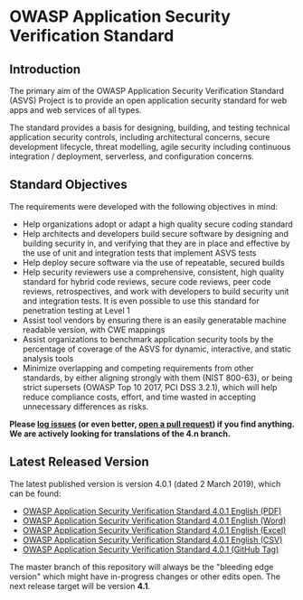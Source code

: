 # OWASP Application Security Verification Standard

## Introduction

The primary aim of the OWASP Application Security Verification Standard (ASVS) Project is to provide an open application security standard for web apps and web services of all types.

The standard provides a basis for designing, building, and testing technical application security controls, including architectural concerns, secure development lifecycle, threat modelling, agile security including continuous integration / deployment, serverless, and configuration concerns.

## Standard Objectives

The requirements were developed with the following objectives in mind:

* Help organizations adopt or adapt a high quality secure coding standard
* Help architects and developers build secure software by designing and building security in, and verifying that they are in place and effective by the use of unit and integration tests that implement ASVS tests
* Help deploy secure software via the use of repeatable, secured builds
* Help security reviewers use a comprehensive, consistent, high quality standard for hybrid code reviews, secure code reviews, peer code reviews, retrospectives, and work with developers to build security unit and integration tests. It is even possible to use this standard for penetration testing at Level 1
* Assist tool vendors by ensuring there is an easily generatable machine readable version, with CWE mappings
* Assist organizations to benchmark application security tools by the percentage of coverage of the ASVS for dynamic, interactive, and static analysis tools
* Minimize overlapping and competing requirements from other standards, by either aligning strongly with them (NIST 800-63), or being strict supersets (OWASP Top 10 2017, PCI DSS 3.2.1), which will help reduce compliance costs, effort, and time wasted in accepting unnecessary differences as risks.

**Please [log issues](https://github.com/OWASP/ASVS/issues) (or even better, [open a pull request](https://github.com/OWASP/ASVS/pulls)) if you find anything. We are actively looking for translations of the 4.n branch.**

## Latest Released Version

The latest published version is version 4.0.1 (dated 2 March 2019), which can be found:
* [OWASP Application Security Verification Standard 4.0.1 English (PDF)](https://github.com/OWASP/ASVS/raw/master/4.0/OWASP%20Application%20Security%20Verification%20Standard%204.0-en.pdf)
* [OWASP Application Security Verification Standard 4.0.1 English (Word)](https://github.com/OWASP/ASVS/raw/master/4.0/OWASP%20Application%20Security%20Verification%20Standard%204.0-en.docx)
* [OWASP Application Security Verification Standard 4.0.1 English (Excel)](https://github.com/SkiddieTech/ASVS/blob/master/4.0/OWASP%20Application%20Security%20Verification%20Standard%204.0-en.xlsx)
* [OWASP Application Security Verification Standard 4.0.1 English (CSV)](https://github.com/OWASP/ASVS/raw/master/4.0/OWASP%20Application%20Security%20Verification%20Standard%204.0-en.csv)
* [OWASP Application Security Verification Standard 4.0.1 (GitHub Tag)](https://github.com/OWASP/ASVS/tree/v4.0.1)

The master branch of this repository will always be the "bleeding edge version" which might have in-progress changes or other edits open. The next release target will be version **4.1**.
